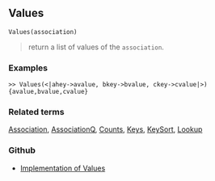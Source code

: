 ## Values

```
Values(association) 
```

> return a list of values of the `association`.
 
### Examples

```
>> Values(<|ahey->avalue, bkey->bvalue, ckey->cvalue|>)
{avalue,bvalue,cvalue}
```

### Related terms  
[Association](Association.md), [AssociationQ](AssociationQ.md), [Counts](Counts.md), [Keys](Keys.md), [KeySort](KeySort.md), [Lookup](Lookup.md)

### Github

* [Implementation of Values](https://github.com/axkr/symja_android_library/blob/master/symja_android_library/matheclipse-core/src/main/java/org/matheclipse/core/builtin/AssociationFunctions.java#L1172) 
